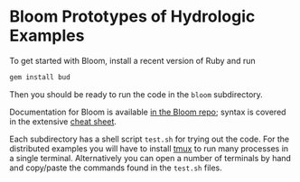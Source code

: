 # Bloom Prototypes of Hydrologic Examples
To get started with Bloom, install a recent version of Ruby and run 
```bash 
gem install bud
```
Then you should be ready to run the code in the `bloom` subdirectory. 

Documentation for Bloom is available [in the Bloom repo](https://github.com/bloom-lang/bud/tree/master/docs); syntax is covered in the extensive [cheat sheet](https://github.com/bloom-lang/bud/blob/master/docs/cheat.md).

Each subdirectory has a shell script `test.sh` for trying out the code. For the distributed examples you will have to install [tmux](https://github.com/tmux/tmux/wiki) to run many processes in a single terminal. Alternatively you can open a number of terminals by hand and copy/paste the commands found in the `test.sh` files.